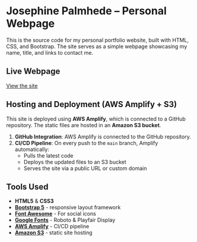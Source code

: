 # Josephine Palmhede – Personal Webpage

This is the source code for my personal portfolio website, built with HTML, CSS, and Bootstrap. The site serves as a simple webpage showcasing my name, title, and links to contact me.

## Live Webpage

[View the site](https://josephinepalmhede.com/)  

## Hosting and Deployment (AWS Amplify + S3)

This site is deployed using **AWS Amplify**, which is connected to a GitHub repository. The static files are hosted in an **Amazon S3 bucket**.

1. **GitHub Integration**: AWS Amplify is connected to the GitHub repository.
2. **CI/CD Pipeline**: On every push to the `main` branch, Amplify automatically:
   - Pulls the latest code
   - Deploys the updated files to an S3 bucket
   - Serves the site via a public URL or custom domain

## Tools Used

- **HTML5** & **CSS3**
- **[Bootstrap 5](https://getbootstrap.com/)** - responsive layout framework
- **[Font Awesome](https://fontawesome.com/)** - For social icons
- **[Google Fonts](https://fonts.google.com/)** - Roboto & Playfair Display
- **[AWS Amplify](https://aws.amazon.com/amplify/)** - CI/CD pipeline
- **[Amazon S3](https://aws.amazon.com/s3/)** - static site hosting